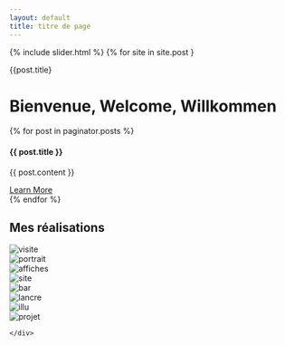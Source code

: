 ```yaml
---
layout: default
title: titre de page
---
```

{% include slider.html %}
{% for site in site.post }

{{post.title}




<!-- Page Content -->
<div class="container">
    <div class="row">
        <div class="col-lg-12">
            <h1 class="page-header">
                 Bienvenue, Welcome, Willkommen
            </h1>
        </div>
        {% for post in paginator.posts %}
            <div class="col-md-4">
                <div class="panel panel-default">
                   <div class="panel-heading">
                       <h4><i class="fa fa-fw fa-check"></i>{{ post.title }}</h4>
                   </div>
                   <div class="panel-body">
                     <p>{{ post.content }}</p>
                     <a href="#" class="btn btn-default">Learn More</a>
                   </div>
                </div>
            </div>
        {% endfor %}
    </div> 
    <div class="row">
        <div class="col-lg-12">
            <h2 class="page-header">Mes réalisations</h2>
        </div>
<!-- j'aurai du créer un dossier qui contient les images des projets mais je n'ai pas trouvé le bouton pour créer un nouveau dossier directement sur github sans passer par un terminal, mais l'intention y était -->            
        <div class="col-md-4 col-sm-6">
            <img class="img-responsive img-portfolio img-hover" alt="visite" src="images/visite.jpg"/>
        </div>
        <div class="col-md-4 col-sm-6">
            <img class="img-responsive img-portfolio img-hover" alt="portrait" src="images/potrait.jpg"/>
        </div>
        <div class="col-md-4 col-sm-6">
            <img class="img-responsive img-portfolio img-hover" alt="affiches" src="images/affiches.jpg"/>
        </div>
        <div class="col-md-4 col-sm-6">
            <img class="img-responsive img-portfolio img-hover" alt="site " src="images/paulilles.jpg"/>
        </div>
        <div class="col-md-4 col-sm-6">
            <img class="img-responsive img-portfolio img-hover" alt="bar" src="images/barcom.jpg"/>
        </div>
        <div class="col-md-4 col-sm-6">
            <img class="img-responsive img-portfolio img-hover" alt="lancre" src="images/lancre.jpg"/>
        </div>
        <div class="col-md-4 col-sm-6">
            <img class="img-responsive img-portfolio img-hover" alt="illu" src="images/illu.jpg"/>
        </div>
        <div class="col-md-4 col-sm-6">
            <img class="img-responsive img-portfolio img-hover" alt="projet" src="images/projet.jpg"/>
        </div>
           
    </div>
</div>

